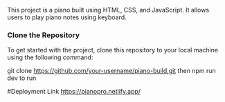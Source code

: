 This project is a piano built using HTML, CSS, and JavaScript. It allows users to play piano notes using keyboard.

### Clone the Repository

To get started with the project, clone this repository to your local machine using the following command:

git clone https://github.com/your-username/piano-build.git
 then npm run dev to run

#Deployment Link
https://pianopro.netlify.app/
